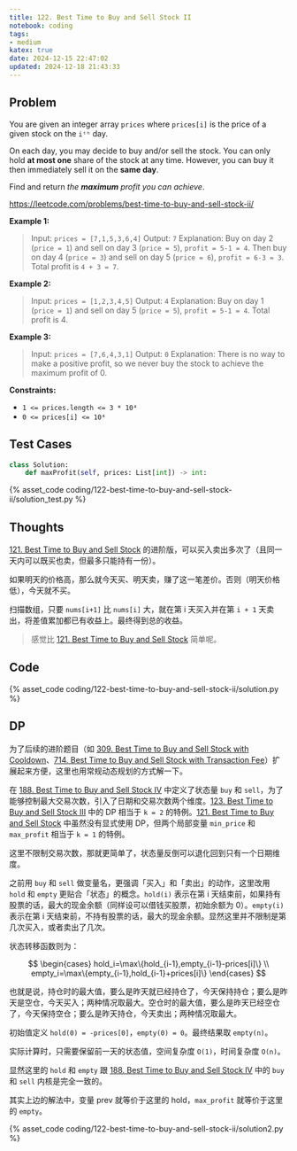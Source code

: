 ```yaml
---
title: 122. Best Time to Buy and Sell Stock II
notebook: coding
tags:
- medium
katex: true
date: 2024-12-15 22:47:02
updated: 2024-12-18 21:43:33
---
```

## Problem

You are given an integer array `prices` where `prices[i]` is the price of a given stock on the `iᵗʰ` day.

On each day, you may decide to buy and/or sell the stock. You can only hold **at most one** share of the stock at any time. However, you can buy it then immediately sell it on the **same day**.

Find and return _the **maximum** profit you can achieve_.

<https://leetcode.com/problems/best-time-to-buy-and-sell-stock-ii/>

**Example 1:**

> Input: `prices = [7,1,5,3,6,4]`
> Output: `7`
> Explanation: Buy on day 2 (`price = 1`) and sell on day 3 (`price = 5`), `profit = 5-1 = 4`.
> Then buy on day 4 (`price = 3`) and sell on day 5 (`price = 6`), `profit = 6-3 = 3`.
> Total profit is `4 + 3 = 7`.

**Example 2:**

> Input: `prices = [1,2,3,4,5]`
> Output: `4`
> Explanation: Buy on day 1 (`price = 1`) and sell on day 5 (`price = 5`), `profit = 5-1 = 4`.
> Total profit is 4.

**Example 3:**

> Input: `prices = [7,6,4,3,1]`
> Output: `0`
> Explanation: There is no way to make a positive profit, so we never buy the stock to achieve the maximum profit of 0.

**Constraints:**

- `1 <= prices.length <= 3 * 10⁴`
- `0 <= prices[i] <= 10⁴`

## Test Cases

``` python
class Solution:
    def maxProfit(self, prices: List[int]) -> int:
```

{% asset_code coding/122-best-time-to-buy-and-sell-stock-ii/solution_test.py %}

## Thoughts

[121. Best Time to Buy and Sell Stock](121-best-time-to-buy-and-sell-stock) 的进阶版，可以买入卖出多次了（且同一天内可以既买也卖，但最多只能持有一份）。

如果明天的价格高，那么就今天买、明天卖，赚了这一笔差价。否则（明天价格低），今天就不买。

扫描数组，只要 `nums[i+1]` 比 `nums[i]` 大，就在第 i 天买入并在第 `i + 1` 天卖出，将差值累加都已有收益上。最终得到总的收益。

> 感觉比 [121. Best Time to Buy and Sell Stock](121-best-time-to-buy-and-sell-stock) 简单呢。

## Code

{% asset_code coding/122-best-time-to-buy-and-sell-stock-ii/solution.py %}

## DP

为了后续的进阶题目（如 [309. Best Time to Buy and Sell Stock with Cooldown](309-best-time-to-buy-and-sell-stock-with-cooldown)、[714. Best Time to Buy and Sell Stock with Transaction Fee](714-best-time-to-buy-and-sell-stock-with-transaction-fee)）扩展起来方便，这里也用常规动态规划的方式解一下。

在 [188. Best Time to Buy and Sell Stock IV](188-best-time-to-buy-and-sell-stock-iv) 中定义了状态量 `buy` 和 `sell`，为了能够控制最大交易次数，引入了日期和交易次数两个维度。[123. Best Time to Buy and Sell Stock III](123-best-time-to-buy-and-sell-stock-iii) 中的 DP 相当于 `k = 2` 的特例。[121. Best Time to Buy and Sell Stock](121-best-time-to-buy-and-sell-stock) 中虽然没有显式使用 DP，但两个局部变量 `min_price` 和 `max_profit` 相当于 `k = 1` 的特例。

这里不限制交易次数，那就更简单了，状态量反倒可以退化回到只有一个日期维度。

之前用 `buy` 和 `sell` 做变量名，更强调「买入」和「卖出」的动作，这里改用 `hold` 和 `empty` 更贴合「状态」的概念。`hold(i)` 表示在第 i 天结束前，如果持有股票的话，最大的现金余额（同样设可以借钱买股票，初始余额为 0）。`empty(i)` 表示在第 i 天结束前，不持有股票的话，最大的现金余额。显然这里并不限制是第几次买入，或者卖出了几次。

状态转移函数则为：

$$
\begin{cases}
  hold_i=\max\{hold_{i-1},empty_{i-1}-prices[i]\} \\
  empty_i=\max\{empty_{i-1},hold_{i-1}+prices[i]\}
\end{cases}
$$

也就是说，持仓时的最大值，要么是昨天就已经持仓了，今天保持持仓；要么是昨天是空仓，今天买入；两种情况取最大。空仓时的最大值，要么是昨天已经空仓了，今天保持空仓；要么是昨天持仓，今天卖出；两种情况取最大。

初始值定义 `hold(0) = -prices[0]`，`empty(0) = 0`。最终结果取 `empty(n)`。

实际计算时，只需要保留前一天的状态值，空间复杂度 `O(1)`，时间复杂度 `O(n)`。

显然这里的 `hold` 和 `empty` 跟 [188. Best Time to Buy and Sell Stock IV](188-best-time-to-buy-and-sell-stock-iv) 中的 `buy` 和 `sell` 内核是完全一致的。

其实上边的解法中，变量 prev 就等价于这里的 hold，`max_profit` 就等价于这里的 `empty`。

{% asset_code coding/122-best-time-to-buy-and-sell-stock-ii/solution2.py %}
